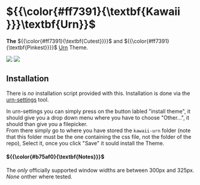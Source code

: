 # ${{\color{#ff7391}{\textbf{Kawaii }}}\textbf{Urn}}\$ 
**The** ${{\color{#ff7391}{\textbf{Cutest}}}}\$ and ${{\color{#ff7391}{\textbf{Pinkest}}}}\$ [Urn](https://github.com/paoloose/urn) Theme.
<p>
  <img src="https://github.com/mellowawa/kawaii-urn/blob/main/assets/ex-cs.png">
  <img src="https://github.com/mellowawa/kawaii-urn/blob/main/assets/ex-cs-even.png">
</p>

## Installation
There is *no* installation script provided with this. Installation is done via the [urn-settings](https://github.com/mellowawa/urn-settings) tool.

In urn-settings you can simply press on the button labled "install theme", it should give you a drop down menu where you have to choose "Other...", it should than give you a filepicker. <br>
From there simply go to where you have stored the `kawaii-urn` folder (note that this folder must be the one containing the css file, not the folder of the repo), Select it, once you click "Save" it sould install the Theme.

#### ${{\color{#b75af0}{\textbf{Notes}}}\$
The *only* officially supported window widths are between 300px and 325px. *None* onther where tested.

